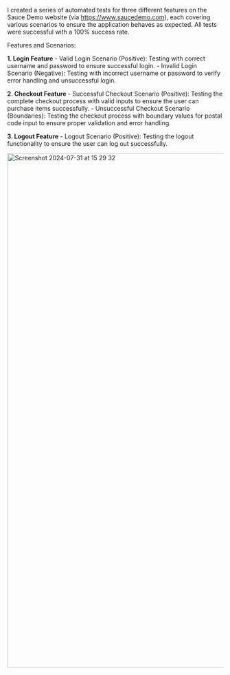I created a series of automated tests for three different features on the Sauce Demo website (via https://www.saucedemo.com), each covering various scenarios to ensure the application behaves as expected. All tests were successful with a 100% success rate.

Features and Scenarios:

**1. Login Feature**
    - Valid Login Scenario (Positive): Testing with correct username and password to ensure successful login.
    - Invalid Login Scenario (Negative): Testing with incorrect username or password to verify error handling and unsuccessful login.
   
**2. Checkout Feature**
    - Successful Checkout Scenario (Positive): Testing the complete checkout process with valid inputs to ensure the user can purchase items successfully.
    - Unsuccessful Checkout Scenario (Boundaries): Testing the checkout process with boundary values for postal code input to ensure proper validation and error handling.
    
**3. Logout Feature**
    - Logout Scenario (Positive): Testing the logout functionality to ensure the user can log out successfully.

  
<img width="1196" alt="Screenshot 2024-07-31 at 15 29 32" src="https://github.com/user-attachments/assets/5f10e40a-3ce1-4379-bb3c-fd51b197b62d">
